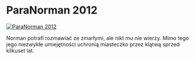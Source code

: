 ParaNorman 2012 
=============
[![ParaNorman 2012 ](http://vidos.pl/images/player.gif)](http://vidos.pl/paranorman-2012)

 Norman potrafi rozmawiać ze zmarłymi, ale nikt mu nie wierzy. Mimo tego jego niezwykłe umiejętności uchronią miasteczko przez klątwą sprzed kilkuset lat.
